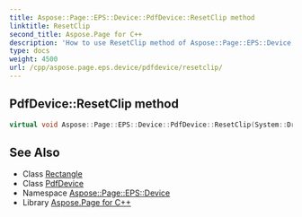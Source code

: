 ```yaml
---
title: Aspose::Page::EPS::Device::PdfDevice::ResetClip method
linktitle: ResetClip
second_title: Aspose.Page for C++
description: 'How to use ResetClip method of Aspose::Page::EPS::Device::PdfDevice class in C++.'
type: docs
weight: 4500
url: /cpp/aspose.page.eps.device/pdfdevice/resetclip/
---
```

## PdfDevice::ResetClip method




```cpp
virtual void Aspose::Page::EPS::Device::PdfDevice::ResetClip(System::Drawing::Rectangle clip)
```

## See Also

* Class [Rectangle](../../../system.drawing/rectangle/)
* Class [PdfDevice](../)
* Namespace [Aspose::Page::EPS::Device](../../)
* Library [Aspose.Page for C++](../../../)

